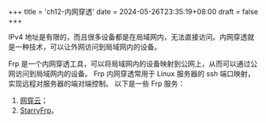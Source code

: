 +++
title = 'ch12-内网穿透'
date = 2024-05-26T23:35:19+08:00
draft = false
+++

IPv4 地址是有限的，而且很多设备都是在局域网内，无法直接访问。内网穿透就是一种技术，可以让外网访问到局域网内的设备。

Frp 是一个内网穿透工具，可以将局域网内的设备映射到公网上，从而可以通过公网访问到局域网内的设备。
Frp 内网穿透常用于 Linux 服务器的 ssh 端口映射，实现远程对服务器的端对端控制。
以下是一些 Frp 服务：

1. [网穿云][1]；
2. [StarryFrp][2]。

[1]: https://xiaomy.net/
[2]: https://frp.starryfrp.com/
